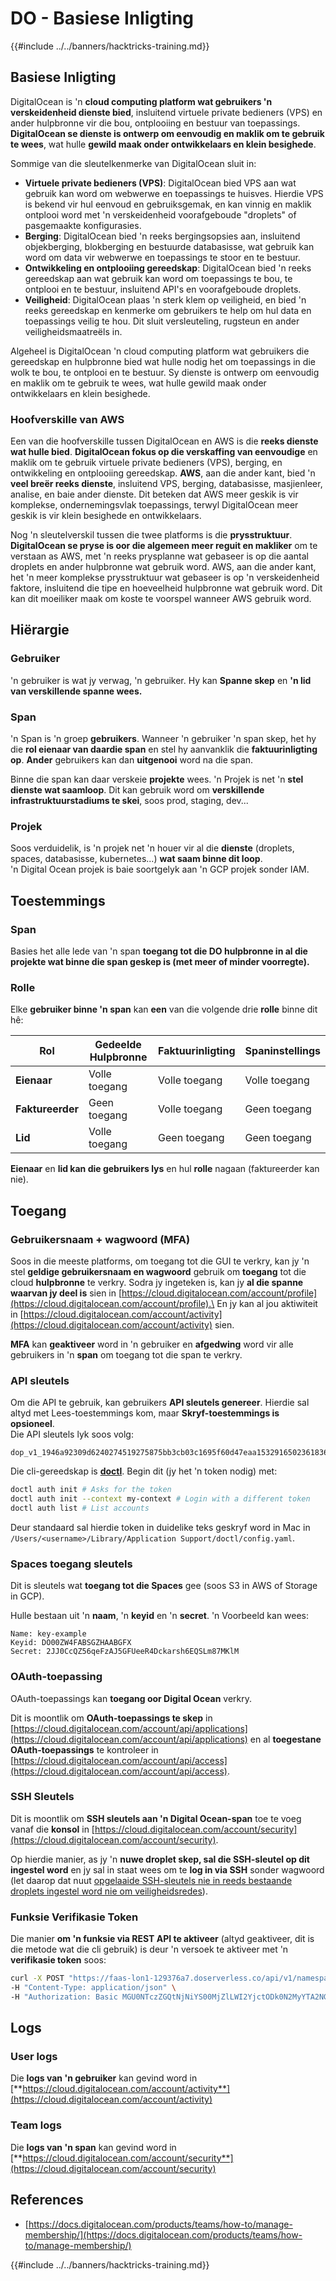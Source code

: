 # DO - Basiese Inligting

{{#include ../../banners/hacktricks-training.md}}

## Basiese Inligting

DigitalOcean is 'n **cloud computing platform wat gebruikers 'n verskeidenheid dienste bied**, insluitend virtuele private bedieners (VPS) en ander hulpbronne vir die bou, ontplooiing en bestuur van toepassings. **DigitalOcean se dienste is ontwerp om eenvoudig en maklik om te gebruik te wees**, wat hulle **gewild maak onder ontwikkelaars en klein besighede**.

Sommige van die sleutelkenmerke van DigitalOcean sluit in:

- **Virtuele private bedieners (VPS)**: DigitalOcean bied VPS aan wat gebruik kan word om webwerwe en toepassings te huisves. Hierdie VPS is bekend vir hul eenvoud en gebruiksgemak, en kan vinnig en maklik ontplooi word met 'n verskeidenheid voorafgeboude "droplets" of pasgemaakte konfigurasies.
- **Berging**: DigitalOcean bied 'n reeks bergingsopsies aan, insluitend objekberging, blokberging en bestuurde databasisse, wat gebruik kan word om data vir webwerwe en toepassings te stoor en te bestuur.
- **Ontwikkeling en ontplooiing gereedskap**: DigitalOcean bied 'n reeks gereedskap aan wat gebruik kan word om toepassings te bou, te ontplooi en te bestuur, insluitend API's en voorafgeboude droplets.
- **Veiligheid**: DigitalOcean plaas 'n sterk klem op veiligheid, en bied 'n reeks gereedskap en kenmerke om gebruikers te help om hul data en toepassings veilig te hou. Dit sluit versleuteling, rugsteun en ander veiligheidsmaatreëls in.

Algeheel is DigitalOcean 'n cloud computing platform wat gebruikers die gereedskap en hulpbronne bied wat hulle nodig het om toepassings in die wolk te bou, te ontplooi en te bestuur. Sy dienste is ontwerp om eenvoudig en maklik om te gebruik te wees, wat hulle gewild maak onder ontwikkelaars en klein besighede.

### Hoofverskille van AWS

Een van die hoofverskille tussen DigitalOcean en AWS is die **reeks dienste wat hulle bied**. **DigitalOcean fokus op die verskaffing van eenvoudige** en maklik om te gebruik virtuele private bedieners (VPS), berging, en ontwikkeling en ontplooiing gereedskap. **AWS**, aan die ander kant, bied 'n **veel breër reeks dienste**, insluitend VPS, berging, databasisse, masjienleer, analise, en baie ander dienste. Dit beteken dat AWS meer geskik is vir komplekse, ondernemingsvlak toepassings, terwyl DigitalOcean meer geskik is vir klein besighede en ontwikkelaars.

Nog 'n sleutelverskil tussen die twee platforms is die **prysstruktuur**. **DigitalOcean se pryse is oor die algemeen meer reguit en makliker** om te verstaan as AWS, met 'n reeks prysplanne wat gebaseer is op die aantal droplets en ander hulpbronne wat gebruik word. AWS, aan die ander kant, het 'n meer komplekse prysstruktuur wat gebaseer is op 'n verskeidenheid faktore, insluitend die tipe en hoeveelheid hulpbronne wat gebruik word. Dit kan dit moeiliker maak om koste te voorspel wanneer AWS gebruik word.

## Hiërargie

### Gebruiker

'n gebruiker is wat jy verwag, 'n gebruiker. Hy kan **Spanne skep** en **'n lid van verskillende spanne wees.**

### **Span**

'n Span is 'n groep **gebruikers**. Wanneer 'n gebruiker 'n span skep, het hy die **rol eienaar van daardie span** en stel hy aanvanklik die **faktuurinligting op**. **Ander** gebruikers kan dan **uitgenooi** word na die span.

Binne die span kan daar verskeie **projekte** wees. 'n Projek is net 'n **stel dienste wat saamloop**. Dit kan gebruik word om **verskillende infrastruktuurstadiums te skei**, soos prod, staging, dev...

### Projek

Soos verduidelik, is 'n projek net 'n houer vir al die **dienste** (droplets, spaces, databasisse, kubernetes...) **wat saam binne dit loop**.\
'n Digital Ocean projek is baie soortgelyk aan 'n GCP projek sonder IAM.

## Toestemmings

### Span

Basies het alle lede van 'n span **toegang tot die DO hulpbronne in al die projekte wat binne die span geskep is (met meer of minder voorregte).**

### Rolle

Elke **gebruiker binne 'n span** kan **een** van die volgende drie **rolle** binne dit hê:

| Rol       | Gedeelde Hulpbronne | Faktuurinligting | Spaninstellings |
| ---------- | ---------------- | ------------------- | ------------- |
| **Eienaar**  | Volle toegang      | Volle toegang         | Volle toegang   |
| **Faktureerder** | Geen toegang        | Volle toegang         | Geen toegang     |
| **Lid** | Volle toegang      | Geen toegang           | Geen toegang     |

**Eienaar** en **lid kan die gebruikers lys** en hul **rolle** nagaan (faktureerder kan nie).

## Toegang

### Gebruikersnaam + wagwoord (MFA)

Soos in die meeste platforms, om toegang tot die GUI te verkry, kan jy 'n stel **geldige gebruikersnaam en wagwoord** gebruik om **toegang** tot die cloud **hulpbronne** te verkry. Sodra jy ingeteken is, kan jy **al die spanne waarvan jy deel is** sien in [https://cloud.digitalocean.com/account/profile](https://cloud.digitalocean.com/account/profile).\
En jy kan al jou aktiwiteit in [https://cloud.digitalocean.com/account/activity](https://cloud.digitalocean.com/account/activity) sien.

**MFA** kan **geaktiveer** word in 'n gebruiker en **afgedwing** word vir alle gebruikers in 'n **span** om toegang tot die span te verkry.

### API sleutels

Om die API te gebruik, kan gebruikers **API sleutels genereer**. Hierdie sal altyd met Lees-toestemmings kom, maar **Skryf-toestemmings is opsioneel**.\
Die API sleutels lyk soos volg:
```
dop_v1_1946a92309d6240274519275875bb3cb03c1695f60d47eaa1532916502361836
```
Die cli-gereedskap is [**doctl**](https://github.com/digitalocean/doctl#installing-doctl). Begin dit (jy het 'n token nodig) met:
```bash
doctl auth init # Asks for the token
doctl auth init --context my-context # Login with a different token
doctl auth list # List accounts
```
Deur standaard sal hierdie token in duidelike teks geskryf word in Mac in `/Users/<username>/Library/Application Support/doctl/config.yaml`.

### Spaces toegang sleutels

Dit is sleutels wat **toegang tot die Spaces** gee (soos S3 in AWS of Storage in GCP).

Hulle bestaan uit 'n **naam**, 'n **keyid** en 'n **secret**. 'n Voorbeeld kan wees:
```
Name: key-example
Keyid: DO00ZW4FABSGZHAABGFX
Secret: 2JJ0CcQZ56qeFzAJ5GFUeeR4Dckarsh6EQSLm87MKlM
```
### OAuth-toepassing

OAuth-toepassings kan **toegang oor Digital Ocean** verkry.

Dit is moontlik om **OAuth-toepassings te skep** in [https://cloud.digitalocean.com/account/api/applications](https://cloud.digitalocean.com/account/api/applications) en al **toegestane OAuth-toepassings** te kontroleer in [https://cloud.digitalocean.com/account/api/access](https://cloud.digitalocean.com/account/api/access).

### SSH Sleutels

Dit is moontlik om **SSH sleutels aan 'n Digital Ocean-span** toe te voeg vanaf die **konsol** in [https://cloud.digitalocean.com/account/security](https://cloud.digitalocean.com/account/security).

Op hierdie manier, as jy 'n **nuwe droplet skep, sal die SSH-sleutel op dit ingestel word** en jy sal in staat wees om te **log in via SSH** sonder wagwoord (let daarop dat nuut [opgelaaide SSH-sleutels nie in reeds bestaande droplets ingestel word nie om veiligheidsredes](https://docs.digitalocean.com/products/droplets/how-to/add-ssh-keys/to-existing-droplet/)).

### Funksie Verifikasie Token

Die manier **om 'n funksie via REST API te aktiveer** (altyd geaktiveer, dit is die metode wat die cli gebruik) is deur 'n versoek te aktiveer met 'n **verifikasie token** soos:
```bash
curl -X POST "https://faas-lon1-129376a7.doserverless.co/api/v1/namespaces/fn-c100c012-65bf-4040-1230-2183764b7c23/actions/functionname?blocking=true&result=true" \
-H "Content-Type: application/json" \
-H "Authorization: Basic MGU0NTczZGQtNjNiYS00MjZlLWI2YjctODk0N2MyYTA2NGQ4OkhwVEllQ2t4djNZN2x6YjJiRmFGc1FERXBySVlWa1lEbUxtRE1aRTludXA1UUNlU2VpV0ZGNjNqWnVhYVdrTFg="
```
## Logs

### User logs

Die **logs van 'n gebruiker** kan gevind word in [**https://cloud.digitalocean.com/account/activity**](https://cloud.digitalocean.com/account/activity)

### Team logs

Die **logs van 'n span** kan gevind word in [**https://cloud.digitalocean.com/account/security**](https://cloud.digitalocean.com/account/security)

## References

- [https://docs.digitalocean.com/products/teams/how-to/manage-membership/](https://docs.digitalocean.com/products/teams/how-to/manage-membership/)

{{#include ../../banners/hacktricks-training.md}}
